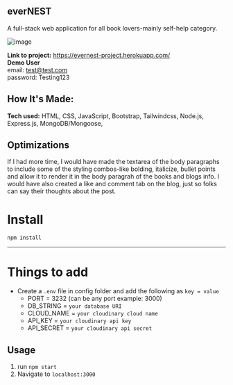 ## everNEST
A full-stack web application for all book lovers-mainly self-help category. 


![image](https://res.cloudinary.com/amunoali/image/upload/v1664645630/everNEST_g1cx0f.png)



**Link to project:**  https://evernest-project.herokuapp.com/ <br>
**Demo User** <br>
email: test@test.com <br>
password: Testing123

## How It's Made:

**Tech used:** HTML, CSS, JavaScript, Bootstrap, Tailwindcss, Node.js, Express.js, MongoDB/Mongoose, 



## Optimizations
If I had more time, I would have made the textarea of the body paragraphs to include some of the styling combos-like bolding, italicize, bullet points and allow it to render it in the body paragrah of the books and blogs info. 
I would have also created a like and comment tab on the blog, just so folks can say their thoughts about the post. 


# Install

`npm install`

---

# Things to add
- Create a `.env` file in config folder and add the following as `key = value`
  - PORT = 3232 (can be any port example: 3000)
  - DB_STRING = `your database URI`
  - CLOUD_NAME = `your cloudinary cloud name`
  - API_KEY = `your cloudinary api key`
  - API_SECRET = `your cloudinary api secret`


## Usage
1. run `npm start`
2. Navigate to `localhost:3000`